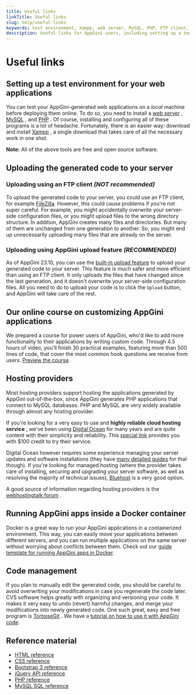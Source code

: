 ```yaml
---
title: Useful links
linkTitle: Useful links
slug: help/useful-links
keywords: test environment, Xampp, web server, MySQL, PHP, FTP client, FileZilla, upload feature, AppGini upload feature, online course, customizing AppGini applications, hosting providers, Digital Ocean, Bluehost, Docker, Docker container, code management, CVS software, TortoiseGit, HTML reference, CSS reference, Bootstrap 3 reference, jQuery API reference, PHP reference, MySQL SQL reference
description: Useful links for AppGini users, including setting up a test environment, uploading generated code, online course on customizing AppGini applications, hosting providers, running AppGini apps in Docker, code management, and reference material.
---
```


# Useful links

## Setting up a test environment for your web applications

You can test your AppGini-generated web applications on a *local* machine
before deploying them online. To do so, you need to install a [web
server](http://httpd.apache.org/download.cgi) ,
[MySQL](http://dev.mysql.com/downloads/) , and
[PHP](http://www.php.net/downloads.php) . Of course, installing and
configuring all of these programs is a lot of headache. Fortunately,
there is an easier way: download and install
[Xampp](http://www.apachefriends.org/en/xampp-windows.html) , a single
download that takes care of all the necessary work in one shot.

**Note:** All of the above tools are free and open source software.


## Uploading the generated code to your server

### Uploading using an FTP client *(NOT recommended)*

To upload the generated code to your server, you could use an FTP
client, for example
[FileZilla](https://filezilla-project.org/download.php). However,
this could cause problems if you're not super careful. For example, you
might accidentally overwrite your server-side configuration files, or
you might upload files to the wrong directory structure. In addition,
AppGini  creates many files and directories. But many of them are
unchanged from one generation to another. So, you might end up
unnecessarily uploading many files that are already on the server.

### Uploading using AppGini upload feature *(RECOMMENDED)*

As of AppGini 23.10, you can use the [built-in upload feature](application-uploader.md) to upload
your generated code to your server. This feature is much safer and more
efficient than using an FTP client. It only uploads the files that have
changed since the last generation, and it doesn't overwrite your
server-side configuration files. All you need to do to upload your code
is to click the `Upload` button, and AppGini will take care of the rest.


## Our online course on customizing AppGini applications

We prepared a course for power users of AppGini, who'd like to add more
functionality to their applications by writing custom code. Through 4.5
hours of video, you'll finish 30 practical examples, featuring more than
500 lines of code, that cover the most common hook questions we receive
from users. [Preview the
course](https://bigrof.com/appgini/udemy-customization-course).


## Hosting providers

Most hosting providers support hosting the applications generated by
AppGini out-of-the-box, since AppGini generates PHP applications that
connect to MySQL databases. PHP and MySQL are very widely available
through almost any hosting provider.

If you're looking for a very easy to use and **highly reliable cloud
hosting service** , we've been using [Digital
Ocean](https://m.do.co/c/d30b7a2609f4) for many years and are quite
content with their simplicity and reliability. This [special
link](https://m.do.co/c/d30b7a2609f4) provides you with \$100 credit to
try their service.

Digital Ocean however requires some experience managing your server
updates and software installations (they have [many detailed
guides](https://www.digitalocean.com/community/tutorials) for that
though). If you're looking for managed hosting (where the provider
takes care of installing, securing and upgrading your server software,
as well as resolving the majority of technical issues),
[Bluehost](https://www.bluehost.com/) is a very good
option.

A good source of information regarding hosting providers is the
[webhostingtalk forum](https://www.webhostingtalk.com/) .


## Running AppGini apps inside a Docker container

Docker is a great way to run your AppGini applications in a containerized
environment. This way, you can easily move your applications between
different servers, and you can run multiple applications on the same
server without worrying about conflicts between them. Check out our
[guide template for running AppGini apps in Docker](https://github.com/bigprof-software/appgini-on-docker).


## Code management

If you plan to manually edit the generated code, you should be careful
to avoid overwriting your modifications in case you regenerate the code
later. CVS software helps greatly with organizing and versioning your
code. It makes it very easy to undo (revert) harmful changes, and merge
your modifications into newly generated code. One such great, easy and
free program is [TortoiseGit](https://tortoisegit.org/) . We have a
[tutorial on how to use it with AppGini
code](/appgini/screencasts/how-to-use-git-with-appgini-to-manage-code-changes).


## Reference material

-   [HTML
    reference](https://developer.mozilla.org/en-US/docs/Web/Guide/HTML/HTML5)
-   [CSS
    reference](https://developer.mozilla.org/en-US/docs/Web/CSS/Reference)
-   [Bootstrap 3 reference](https://getbootstrap.com/docs/3.4/css/)
-   [jQuery API reference](https://api.jquery.com/)
-   [PHP reference](http://www.php.net/manual/en/)
-   [MySQL SQL
    reference](https://dev.mysql.com/doc/refman/8.0/en/sql-statements.html)



